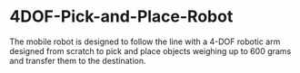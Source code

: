# 4DOF-Pick-and-Place-Robot
The mobile robot is designed to follow the line with a 4-DOF robotic arm designed from scratch to pick and place objects weighing up to 600 grams and transfer them to the destination.
